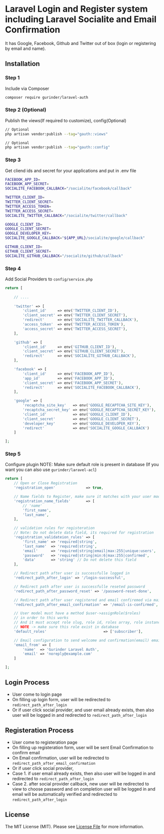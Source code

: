 # Laravel Login and Register system including Laravel Socialite and Email Confirmation
It has Google, Facebook, Github and Twitter out of box (login or registering by email and name).

## Installation
### Step 1 
Include via Composer

```bash
composer require gurinder/laravel-auth
```
### Step 2 (Optional)
Publish the views(If required to customize), config(Optional)
``` bash
// Optional
php artisan vendor:publish --tag="gauth::views"

// Optional
php artisan vendor:publish --tag="gauth::config"
```
### Step 3
Get cliend ids and secret for your applications and put in .env file
```bash
FACEBOOK_APP_ID=
FACEBOOK_APP_SECRET=
SOCIALITE_FACEBOOK_CALLBACK="/socialite/facebook/callback"

TWITTER_CLIENT_ID=
TWITTER_CLIENT_SECRET=
TWITTER_ACCESS_TOKEN=
TWITTER_ACCESS_SECRET=
SOCIALITE_TWITTER_CALLBACK="/socialite/twitter/callback"

GOOGLE_CLIENT_ID=
GOOGLE_CLIENT_SECRET=
GOOGLE_DEVELOPER_KEY=
SOCIALITE_GOOGLE_CALLBACK="${APP_URL}/socialite/google/callback"

GITHUB_CLIENT_ID=
GITHUB_CLIENT_SECRET=
SOCIALITE_GITHUB_CALLBACK="/socialite/github/callback"
```

### Step 4
Add Social Providers to `config/service.php`
```php
return [
    
    // ....
    
    'twitter' => [
        'client_id'     => env('TWITTER_CLIENT_ID'),
        'client_secret' => env('TWITTER_CLIENT_SECRET'),
        'redirect'      => env('SOCIALITE_TWITTER_CALLBACK'),
        'access_token'  => env('TWITTER_ACCESS_TOKEN'),
        'access_secret' => env('TWITTER_ACCESS_SECRET'),
    ],

    'github' => [
        'client_id'     => env('GITHUB_CLIENT_ID'),
        'client_secret' => env('GITHUB_CLIENT_SECRET'),
        'redirect'      => env('SOCIALITE_GITHUB_CALLBACK'),
    ],

    'facebook' => [
        'client_id'     => env('FACEBOOK_APP_ID'),
        'app_id'        => env('FACEBOOK_APP_ID'),
        'client_secret' => env('FACEBOOK_APP_SECRET'),
        'redirect'      => env('SOCIALITE_FACEBOOK_CALLBACK'),
    ],

    'google' => [
        'recaptcha_site_key'   => env('GOOGLE_RECAPTCHA_SITE_KEY'),
        'recaptcha_secret_key' => env('GOOGLE_RECAPTCHA_SECRET_KEY'),
        'client_id'            => env('GOOGLE_CLIENT_ID'),
        'client_secret'        => env('GOOGLE_CLIENT_SECRET'),
        'developer_key'        => env('GOOGLE_DEVELOPER_KEY'),
        'redirect'             => env('SOCIALITE_GOOGLE_CALLBACK')
    ]

];
```
### Step 5 
Configure plugin
NOTE: Make sure default role is present in database (If you want you can also use `gurinder/laravel-acl`)
```php
return [
    // Open or Close Registration
    'registration_open'              => true,

    // Name fields to Register, make sure it matches with your user model
    'registration_name_fields'       => [
        // 'name'
        'first_name',
        'last_name',
    ],

    // validation rules for registeration
    // Note: Do not delete data field, its required for registration
    'registration_validateion_rules' => [
        'first_name' => 'required|string',
        'last_name'  => 'required|string',
        'email'      => 'required|string|email|max:255|unique:users',
        'password'   => 'required|string|min:6|max:255|confirmed',
        'data'       => 'string' // Do not delete this field
    ],

    // Redirect path after user is successfulle logged in
    'redirect_path_after_login' => '/login-successful',

    // Redirect path after user is successfulle reseted password
    'redirect_path_after_password_reset' => '/password-reset-done',

    // Redirect path after user registered and email confiremed via mail
    'redirect_path_after_email_confirmation' => '/email-is-confirmed',

    // User model must have a method $user->assignRole($roles)
    // in order to this works
    // And it must accept role slug, role id, roles array, role instance
    // NOTE -> make sure this role exist in database
    'default_roles'                          => ['subscriber'],

    // Email configuration to send welcome and confirmation(email) emails to user
    'email_from' => [
        'name'  => 'Gurinder Laravel Auth',
        'email' => 'noreply@example.com'
    ]

];
```

## Login Process
- User come to login page
- On filling up login form, user will be redirected to `redirect_path_after_login`
- Or if user click social provider, and user email already exists, then also user will be logged in and redirected to `redirect_path_after_login`

## Registeration Process
- User come to registeration page
- On filling up registeration form, user will be sent Email Confirmation to confirm email
- On Email confirmation, user will be redirected to `redirect_path_after_email_confirmation`
- Or if user click social provider, 
- Case 1. if user email already exists, then also user will be logged in and redirected to `redirect_path_after_login`
- Case 2. after social provider callback, new user will be redirected to view to choose password and on completion user will be logged in and email will be automatically verified and redirected to `redirect_path_after_login` 

## License

The MIT License (MIT). Please see [License File](LICENSE.md) for more information.